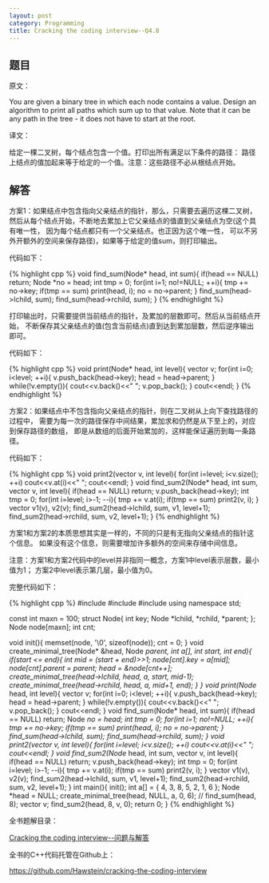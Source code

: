 ```yaml
---
layout: post
category: Programming
title: Cracking the coding interview--Q4.8
---
```


## 题目

原文：

You are given a binary tree in which each node contains a value. 
Design an algorithm to print all paths which sum up to that value. 
Note that it can be any path in the tree - it does not have to start 
at the root.

译文：

给定一棵二叉树，每个结点包含一个值。打印出所有满足以下条件的路径：
路径上结点的值加起来等于给定的一个值。注意：这些路径不必从根结点开始。

## 解答

方案1：如果结点中包含指向父亲结点的指针，那么，只需要去遍历这棵二叉树，
然后从每个结点开始，不断地去累加上它父亲结点的值直到父亲结点为空(这个具有唯一性，
因为每个结点都只有一个父亲结点。也正因为这个唯一性，
可以不另外开额外的空间来保存路径)，如果等于给定的值sum，则打印输出。

代码如下：

{% highlight cpp %}
void find_sum(Node* head, int sum){
    if(head == NULL) return;
    Node *no = head;
    int tmp = 0;
    for(int i=1; no!=NULL; ++i){
        tmp += no->key;
        if(tmp == sum)
            print(head, i);
        no = no->parent;
    }
    find_sum(head->lchild, sum);
    find_sum(head->rchild, sum);
}
{% endhighlight %}

打印输出时，只需要提供当前结点的指针，及累加的层数即可。然后从当前结点开始，
不断保存其父亲结点的值(包含当前结点)直到达到累加层数，然后逆序输出即可。

代码如下：

{% highlight cpp %}
void print(Node* head, int level){
    vector<int> v;
    for(int i=0; i<level; ++i){
        v.push_back(head->key);
        head = head->parent;
    }
    while(!v.empty()){
        cout<<v.back()<<" ";
        v.pop_back();
    }
    cout<<endl;
}
{% endhighlight %}

方案2：如果结点中不包含指向父亲结点的指针，则在二叉树从上向下查找路径的过程中，
需要为每一次的路径保存中间结果，累加求和仍然是从下至上的，对应到保存路径的数组，
即是从数组的后面开始累加的，这样能保证遍历到每一条路径。

代码如下：

{% highlight cpp %}
void print2(vector<int> v, int level){
    for(int i=level; i<v.size(); ++i)
        cout<<v.at(i)<<" ";
    cout<<endl;
}
void find_sum2(Node* head, int sum, vector<int> v, int level){
    if(head == NULL) return;
    v.push_back(head->key);
    int tmp = 0;
    for(int i=level; i>-1; --i){
        tmp += v.at(i);
        if(tmp == sum)
            print2(v, i);
    }
    vector<int> v1(v), v2(v);
    find_sum2(head->lchild, sum, v1, level+1);
    find_sum2(head->rchild, sum, v2, level+1);
}
{% endhighlight %}

方案1和方案2的本质思想其实是一样的，不同的只是有无指向父亲结点的指针这个信息。
如果没有这个信息，则需要增加许多额外的空间来存储中间信息。

注意：方案1和方案2代码中的level并非指同一概念，方案1中level表示层数，最小值为1；
方案2中level表示第几层，最小值为0。

完整代码如下：

{% highlight cpp %}
#include <iostream>
#include <vector>
#include <cstring>
using namespace std;

const int maxn = 100;
struct Node{
    int key;
    Node *lchild, *rchild, *parent;
};
Node node[maxn];
int cnt;

void init(){
    memset(node, '\0', sizeof(node));
    cnt = 0;
}
void create_minimal_tree(Node* &head, Node *parent, int a[], int start, int end){
    if(start <= end){
        int mid = (start + end)>>1;
        node[cnt].key = a[mid];
        node[cnt].parent = parent;
        head = &node[cnt++];
        create_minimal_tree(head->lchild, head, a, start, mid-1);
        create_minimal_tree(head->rchild, head, a, mid+1, end);
    }
}
void print(Node* head, int level){
    vector<int> v;
    for(int i=0; i<level; ++i){
        v.push_back(head->key);
        head = head->parent;
    }
    while(!v.empty()){
        cout<<v.back()<<" ";
        v.pop_back();
    }
    cout<<endl;
}
void find_sum(Node* head, int sum){
    if(head == NULL) return;
    Node *no = head;
    int tmp = 0;
    for(int i=1; no!=NULL; ++i){
        tmp += no->key;
        if(tmp == sum)
            print(head, i);
        no = no->parent;
    }
    find_sum(head->lchild, sum);
    find_sum(head->rchild, sum);
}
void print2(vector<int> v, int level){
    for(int i=level; i<v.size(); ++i)
        cout<<v.at(i)<<" ";
    cout<<endl;
}
void find_sum2(Node* head, int sum, vector<int> v, int level){
    if(head == NULL) return;
    v.push_back(head->key);
    int tmp = 0;
    for(int i=level; i>-1; --i){
        tmp += v.at(i);
        if(tmp == sum)
            print2(v, i);
    }
    vector<int> v1(v), v2(v);
    find_sum2(head->lchild, sum, v1, level+1);
    find_sum2(head->rchild, sum, v2, level+1);
}
int main(){
	init();
    int a[] = {
        4, 3, 8, 5, 2, 1, 6
    };
    Node *head = NULL;
    create_minimal_tree(head, NULL, a, 0, 6);
    // find_sum(head, 8);
    vector<int> v;
    find_sum2(head, 8, v, 0);
    return 0;
}
{% endhighlight %}


全书题解目录：

[Cracking the coding interview--问题与解答](/posts/ctci-solutions-contents.html)

全书的C++代码托管在Github上：

<https://github.com/Hawstein/cracking-the-coding-interview>
